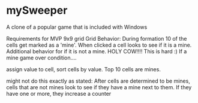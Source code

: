 # mySweeper
A clone of a popular game that is included with Windows

Requirements for MVP
9x9 grid
Grid Behavior:
  During formation 10 of the cells get marked as a 'mine'.
  When clicked a cell looks to see if it is a mine.
  Additional behavior for if it is not a mine. HOLY COW!!!! This is hard :)
  If a mine game over condition....


assign value to cell, sort cells by value. Top 10 cells are mines.

might not do this exactly as stated:
After cells are determined to be mines, cells that are not mines look to see if they have a mine next to them. If they have one or more, they increase a counter
